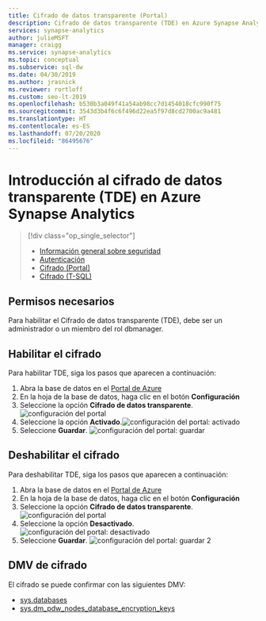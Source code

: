 ```yaml
---
title: Cifrado de datos transparente (Portal)
description: Cifrado de datos transparente (TDE) en Azure Synapse Analytics
services: synapse-analytics
author: julieMSFT
manager: craigg
ms.service: synapse-analytics
ms.topic: conceptual
ms.subservice: sql-dw
ms.date: 04/30/2019
ms.author: jrasnick
ms.reviewer: rortloff
ms.custom: seo-lt-2019
ms.openlocfilehash: b530b3a049f41a54ab98cc7d1454018cfc990f75
ms.sourcegitcommit: 3543d3b4f6c6f496d22ea5f97d8cd2700ac9a481
ms.translationtype: HT
ms.contentlocale: es-ES
ms.lasthandoff: 07/20/2020
ms.locfileid: "86495676"
---
```

# <a name="get-started-with-transparent-data-encryption-tde-in-azure-synapse-analytics"></a>Introducción al cifrado de datos transparente (TDE) en Azure Synapse Analytics

> [!div class="op_single_selector"]
>
> * [Información general sobre seguridad](sql-data-warehouse-overview-manage-security.md)
> * [Autenticación](sql-data-warehouse-authentication.md)
> * [Cifrado (Portal)](sql-data-warehouse-encryption-tde.md)
> * [Cifrado (T-SQL)](sql-data-warehouse-encryption-tde-tsql.md)

## <a name="required-permissions"></a>Permisos necesarios

Para habilitar el Cifrado de datos transparente (TDE), debe ser un administrador o un miembro del rol dbmanager.

## <a name="enabling-encryption"></a>Habilitar el cifrado

Para habilitar TDE, siga los pasos que aparecen a continuación:

1. Abra la base de datos en el [Portal de Azure](https://portal.azure.com)
2. En la hoja de la base de datos, haga clic en el botón **Configuración**
3. Seleccione la opción **Cifrado de datos transparente**.![configuración del portal](./media/sql-data-warehouse-security-tde/sql-data-warehouse-security-tde-portal-settings.png)
4. Seleccione la opción **Activado**.![configuración del portal: activado](./media/sql-data-warehouse-security-tde/sql-data-warehouse-security-tde-portal-settings-on.png)
5. Seleccione **Guardar**.
   ![configuración del portal: guardar](./media/sql-data-warehouse-security-tde/sql-data-warehouse-security-tde-portal-settings-save.png)  

## <a name="disabling-encryption"></a>Deshabilitar el cifrado

Para deshabilitar TDE, siga los pasos que aparecen a continuación:

1. Abra la base de datos en el [Portal de Azure](https://portal.azure.com)
2. En la hoja de la base de datos, haga clic en el botón **Configuración**
3. Seleccione la opción **Cifrado de datos transparente**.![configuración del portal](./media/sql-data-warehouse-security-tde/sql-data-warehouse-security-tde-portal-settings.png)
4. Seleccione la opción **Desactivado**.![configuración del portal: desactivado](./media/sql-data-warehouse-security-tde/sql-data-warehouse-security-tde-portal-settings-off.png)
5. Seleccione **Guardar**.
   ![configuración del portal: guardar 2](./media/sql-data-warehouse-security-tde/sql-data-warehouse-security-tde-portal-settings-save2.png)  

## <a name="encryption-dmvs"></a>DMV de cifrado

El cifrado se puede confirmar con las siguientes DMV:

* [sys.databases](/sql/relational-databases/system-catalog-views/sys-databases-transact-sql?toc=/azure/synapse-analytics/sql-data-warehouse/toc.json&bc=/azure/synapse-analytics/sql-data-warehouse/breadcrumb/toc.json&view=azure-sqldw-latest)
* [sys.dm_pdw_nodes_database_encryption_keys](/sql/relational-databases/system-dynamic-management-views/sys-dm-pdw-nodes-database-encryption-keys-transact-sql?toc=/azure/synapse-analytics/sql-data-warehouse/toc.json&bc=/azure/synapse-analytics/sql-data-warehouse/breadcrumb/toc.json&view=azure-sqldw-latest)
